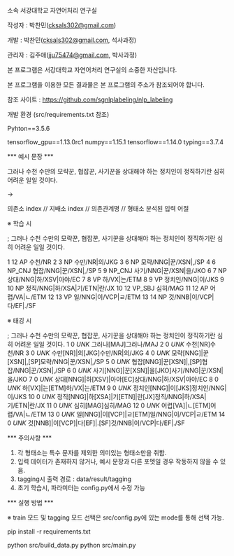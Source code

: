 소속 서강대학교 자연어처리 연구실

작성자 : 박찬민(cksals302@gmail.com)

개발 : 박찬민(cksals302@gmail.com, 석사과정)

관리자 : 김주애(jju75474@gmail.com, 박사과정)

본 프로그램은 서강대학교 자연어처리 연구실의 소중한 자산입니다.

본 프로그램을 이용한 모든 결과물은 본 프로그램의 주소가 참조되어야 합니다.

참조 사이트 : https://github.com/sgnlplabeling/nlp_labeling

개발 환경 (src/requirements.txt 참조)


Pyhton==3.5.6

tensorflow_gpu==1.13.0rc1
numpy==1.15.1
tensorflow==1.14.0
typing==3.7.4


*** 예시 문장 ***
 
 그러나 수천 수만의 모략꾼, 협잡꾼, 사기꾼을 상대해야 하는 정치인이 정직하기란 심히 어려운 일일 것이다.
 
 ->
 
의존소 index // 지배소 index // 의존관계명 // 형태소 분석된 입력 어절
 
 ※ 학습 시

 ; 그러나 수천 수만의 모략꾼, 협잡꾼, 사기꾼을 상대해야 하는 정치인이 정직하기란 심히 어려운 일일 것이다.
 
1	12	AP	수천/NR
2	3	NP	수만/NR|의/JKG
3	6	NP	모략/NNG|꾼/XSN|,/SP
4	6	NP_CNJ	협잡/NNG|꾼/XSN|,/SP
5	9	NP_CNJ	사기/NNG|꾼/XSN|을/JKO
6	7	NP	상대/NNG|하/XSV|아야/EC
7	8	VP	하/VX|는/ETM
8	9	VP	정치인/NNG|이/JKS
9	10	NP	정직/NNG|하/XSA|기/ETN|란/JX
10	12	VP_SBJ	심히/MAG
11	12	AP	어렵/VA|ㄴ/ETM
12	13	VP	일/NNG|이/VCP|ㄹ/ETM
13	14	NP	것/NNB|이/VCP|다/EF|./SF

 
 ※ 태깅 시
 
; 그러나 수천 수만의 모략꾼, 협잡꾼, 사기꾼을 상대해야 하는 정치인이 정직하기란 심히 어려운 일일 것이다.
1	0	$UNK$		그러나[MAJ]그러나/MAJ
2	0	$UNK$		수천[NR]수천/NR
3	0	$UNK$		수만[NR]|의[JKG]수만/NR|의/JKG
4	0	$UNK$		모략[NNG]|꾼[XSN]|,[SP]모략/NNG|꾼/XSN|,/SP
5	0	$UNK$		협잡[NNG]|꾼[XSN]|,[SP]협잡/NNG|꾼/XSN|,/SP
6	0	$UNK$		사기[NNG]|꾼[XSN]|을[JKO]사기/NNG|꾼/XSN|을/JKO
7	0	$UNK$		상대[NNG]|하[XSV]|아야[EC]상대/NNG|하/XSV|아야/EC
8	0	$UNK$		하[VX]|는[ETM]하/VX|는/ETM
9	0	$UNK$		정치인[NNG]|이[JKS]정치인/NNG|이/JKS
10	0	$UNK$		정직[NNG]|하[XSA]|기[ETN]|란[JX]정직/NNG|하/XSA|기/ETN|란/JX
11	0	$UNK$		심히[MAG]심히/MAG
12	0	$UNK$		어렵[VA]|ㄴ[ETM]어렵/VA|ㄴ/ETM
13	0	$UNK$		일[NNG]|이[VCP]|ㄹ[ETM]일/NNG|이/VCP|ㄹ/ETM
14	0	$UNK$		것[NNB]|이[VCP]|다[EF]|.[SF]것/NNB|이/VCP|다/EF|./SF

*** 주의사항 ***

 1. 각 형태소는 특수 문자를 제외한 의미있는 형태소만을 취함.
 2. 입력 데이터가 존재하지 않거나, 예시 문장과 다른 포멧일 경우 작동하지 않을 수 있음.
 3. tagging시 출력 경로 : data/result/tagging
 4. 초기 학습시, 파라미터는 config.py에서 수정 가능
 
*** 실행 방법 ***
 
 ※ train 모드 및 tagging 모드 선택은 src/config.py에 있는 mode를 통해 선택 가능.
 
 pip install -r requirements.txt
 
 python src/build_data.py
 python src/main.py